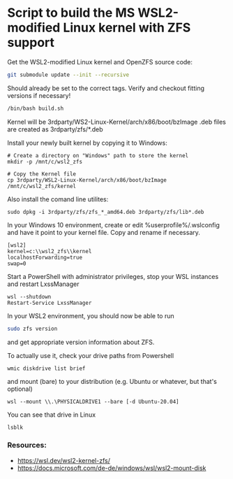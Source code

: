 # Script to build the MS WSL2-modified Linux kernel with ZFS support

Get the WSL2-modified Linux kernel and OpenZFS source code:
```bash
git submodule update --init --recursive
```
Should already be set to the correct tags. Verify and checkout fitting versions if necessary!

```bash
/bin/bash build.sh
```

Kernel will be 3rdparty/WS2-Linux-Kernel/arch/x86/boot/bzImage
.deb files are created as 3rdparty/zfs/*.deb

Install your newly built kernel by copying it to Windows:
```
# Create a directory on "Windows" path to store the kernel
mkdir -p /mnt/c/wsl2_zfs

# Copy the Kernel file
cp 3rdparty/WSL2-Linux-Kernel/arch/x86/boot/bzImage /mnt/c/wsl2_zfs/kernel
```

Also install the comand line utilites:
```
sudo dpkg -i 3rdparty/zfs/zfs_*_amd64.deb 3rdparty/zfs/lib*.deb
```

In your Windows 10 environment, create or edit %userprofile%/.wslconfig and have it point to your kernel file. Copy and rename if necessary.
```
[wsl2]
kernel=c:\\wsl2_zfs\\kernel
localhostForwarding=true
swap=0
```

Start a PowerShell with administrator privileges, stop your WSL instances and restart LxssManager
```
wsl --shutdown
Restart-Service LxssManager
```

In your WSL2 environment, you should now be able to run 
```bash
sudo zfs version
```
and get appropriate version information about ZFS.

To actually use it, check your drive paths from Powershell
```
wmic diskdrive list brief
```
and mount (bare) to your distribution (e.g. Ubuntu or whatever, but that's optional)
```
wsl --mount \\.\PHYSICALDRIVE1 --bare [-d Ubuntu-20.04]
```

You can see that drive in Linux
```bash
lsblk
```

### Resources:
- https://wsl.dev/wsl2-kernel-zfs/
- https://docs.microsoft.com/de-de/windows/wsl/wsl2-mount-disk


